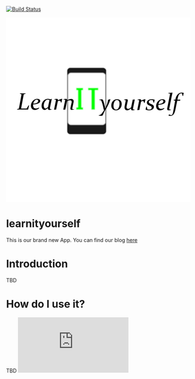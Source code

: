 [![Build Status](http://91.205.172.109:8080/buildStatus/icon?job=TestGitHubIntegration)](http://91.205.172.109:8080/job/TestGitHubIntegration/)
  
![learnityourself_logo](https://raw.githubusercontent.com/Mert-Guenduez/learnityourself/master/Logo_plain.png)
# learnityourself
This is our brand new App. You can find our blog [here](https://learnityourselfdhbw.wordpress.com/ "LearnItYourself Blog")
# Introduction
TBD
# How do I use it?
TBD
![learnityourself_usecases](https://raw.githubusercontent.com/Mert-Guenduez/learnityourself/master/UseCases.xml)
 
 
 

